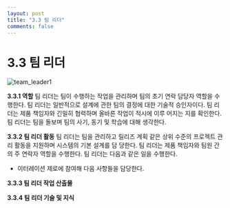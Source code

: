 ```yaml
---
layout: post
title: "3.3 팀 리더"
comments: false
---
```


3.3 팀 리더
===========

![team_leader1]({{site.baseurl}}/images/team_leader1.JPG)

__3.3.1 역할__
팀 리더는 팀이 수행하는 작업을 관리하며 팀의 초기 연락 담당자 역할을 수행한다. 팀 리더는 일반적으로 설계에
관한 팀의 결정에 대한 기술적 승인자이다. 팀 리더는 제품 책임자와 긴밀히 협력하며 올바른 작업이 적시에 이루
어지는 지를 확인한다. 팀 리더는 팀을 돌보며 팀의 사기, 동기 및 학습에 대해 생각한다.

__3.3.2 팀 리더 활동__
팀 리더는 팀을 관리하고 릴리즈 계획 같은 상위 수준의 프로젝트 관리 활동을 지원하며 시스템의 기본 설계를 담
당한다. 팀 리더는 제품 책임자와 팀원 간의 주 연락자 역할을 수행한다.
팀 리더는 다음과 같은 일을 수행한다.

* 이터레이션 제로에 참여해 다음 사항들을 담당한다.

__3.3.3 팀 리더 작업 산출물__

__3.3.4 팀 리더 기술 및 지식__